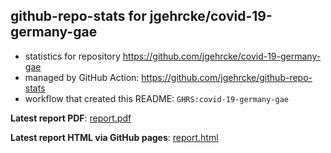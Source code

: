 ## github-repo-stats for jgehrcke/covid-19-germany-gae

- statistics for repository https://github.com/jgehrcke/covid-19-germany-gae
- managed by GitHub Action: https://github.com/jgehrcke/github-repo-stats
- workflow that created this README: `GHRS:covid-19-germany-gae`

**Latest report PDF**: [report.pdf](https://github.com/jgehrcke/ghrs-test/raw/github-repo-stats/jgehrcke/covid-19-germany-gae/latest-report/report.pdf)


**Latest report HTML via GitHub pages**: [report.html](https://jgehrcke.github.io/ghrs-test/jgehrcke/covid-19-germany-gae/latest-report/report.html)
